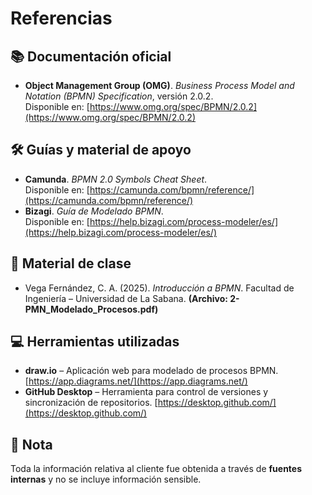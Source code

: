 # Referencias

## 📚 Documentación oficial
- **Object Management Group (OMG)**. *Business Process Model and Notation (BPMN) Specification*, versión 2.0.2.  
  Disponible en: [https://www.omg.org/spec/BPMN/2.0.2](https://www.omg.org/spec/BPMN/2.0.2)

## 🛠 Guías y material de apoyo
- **Camunda**. *BPMN 2.0 Symbols Cheat Sheet*.  
  Disponible en: [https://camunda.com/bpmn/reference/](https://camunda.com/bpmn/reference/)
- **Bizagi**. *Guía de Modelado BPMN*.  
  Disponible en: [https://help.bizagi.com/process-modeler/es/](https://help.bizagi.com/process-modeler/es/)

## 📄 Material de clase
- Vega Fernández, C. A. (2025). *Introducción a BPMN*. Facultad de Ingeniería – Universidad de La Sabana. **(Archivo: 2-PMN_Modelado_Procesos.pdf)**

## 💻 Herramientas utilizadas
- **draw.io** – Aplicación web para modelado de procesos BPMN. [https://app.diagrams.net/](https://app.diagrams.net/)
- **GitHub Desktop** – Herramienta para control de versiones y sincronización de repositorios. [https://desktop.github.com/](https://desktop.github.com/)

## 📌 Nota
Toda la información relativa al cliente fue obtenida a través de **fuentes internas** y no se incluye información sensible.
